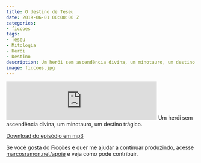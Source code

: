 ```yaml
---
title: O destino de Teseu
date: 2019-06-01 00:00:00 Z
categories:
- ficcoes
tags:
- Teseu
- Mitologia
- Herói
- Destino
description: Um herói sem ascendência divina, um minotauro, um destino trágico.
image: ficcoes.jpg
---
```


<iframe src="https://anchor.fm/podcastficcoes/embed/episodes/O-destino-de-Teseu-e47c4f" height="102px" width="400px" frameborder="0" scrolling="no"></iframe>
Um herói sem ascendência divina, um minotauro, um destino trágico.

[Download do episódio em mp3](https://s3-us-west-2.amazonaws.com/anchor-audio-bank/production/2019-5-2/16285953-44100-2-2708a6bcb9ecf.mp3)
 
Se você gosta do [Ficções](https://marcosramon.net/ficcoes/) e quer me ajudar a continuar produzindo, acesse [marcosramon.net/apoie](https://marcosramon.net/apoie/) e veja como pode contribuir.
